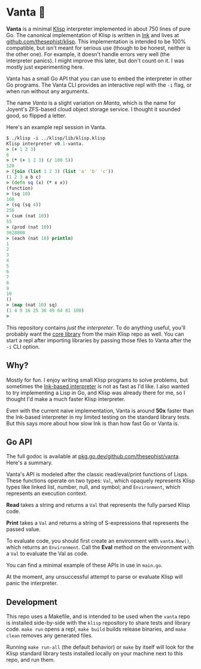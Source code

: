 # Vanta 🦈

**Vanta** is a minimal [Klisp](https://dotink.co/posts/klisp/) interpreter implemented in about 750 lines of pure Go. The canonical implementation of Klisp is written in [Ink](https://dotink.co) and lives at [github.com/thesephist/klisp](https://github.com/thesephist/klisp). This implementation is intended to be 100% compatible, but isn't meant for serious use (though to be honest, neither is the other one). For example, it doesn't handle errors very well (the interpreter panics). I might improve this later, but don't count on it. I was mostly just experimenting here.

Vanta has a small Go API that you can use to embed the interpreter in other Go programs. The Vanta CLI provides an interactive repl with the `-i` flag, or when run without any arguments.

The name _Vanta_ is a slight variation on _Manta_, which is the name for Joyent's ZFS-based cloud object storage service. I thought it sounded good, so flipped a letter.

Here's an example repl session in Vanta.

```clj
$ ./klisp -i ../klisp/lib/klisp.klisp
Klisp interpreter v0.1-vanta.
> (+ 1 2 3)
6
> (* (+ 1 2 3) (/ 100 5))
120
> (join (list 1 2 3) (list 'a' 'b' 'c'))
(1 2 3 a b c)
> (defn sq (x) (* x x))
(function)
> (sq 10)
100
> (sq (sq 4))
256
> (sum (nat 10))
55
> (prod (nat 10))
3628800
> (each (nat 10) println)
1
2
3
4
5
6
7
8
9
10
()
> (map (nat 10) sq)
(1 4 9 16 25 36 49 64 81 100)
>
```

This repository contains _just the interpreter_. To do anything useful, you'll probably want the [core library](https://github.com/thesephist/klisp/blob/main/lib/klisp.klisp) from the main Klisp repo as well. You can start a repl after importing libraries by passing those files to Vanta after the `-i` CLI option.

## Why?

Mostly for fun. I enjoy writing small Klisp programs to solve problems, but sometimes the [Ink-based interpreter](https://github.com/thesephist/klisp) is not as fast as I'd like. I also wanted to try implementing a Lisp in Go, and Klisp was already there for me, so I thought I'd make a much faster Klisp interpreter.

Even with the current naive implementation, Vanta is around **50x** faster than the Ink-based interpreter in my limited testing on the standard library tests. But this says more about how slow Ink is than how fast Go or Vanta is.

## Go API

The full godoc is available at [pkg.go.dev/github.com/thesephist/vanta](https://pkg.go.dev/github.com/thesephist/vanta/vanta). Here's a summary.

Vanta's API is modeled after the classic read/eval/print functions of Lisps. These functions operate on two types: `Val`, which opaquely represents Klisp types like linked list, number, null, and symbol; and `Environment`, which represents an execution context.

**Read** takes a string and returns a `Val` that represents the fully parsed Klisp code.

**Print** takes a `Val` and returns a string of S-expressions that represents the passed value.

To evaluate code, you should first create an environment with `vanta.New()`, which returns an `Environment`. Call the **Eval** method on the environment with a `Val` to evaluate the Val as code.

You can find a minimal example of these APIs in use in `main.go`.

At the moment, any unsuccessful attempt to parse or evaluate Klisp will panic the interpreter.

## Development

This repo uses a Makefile, and is intended to be used when the `vanta` repo is installed side-by-side with the `klisp` repository to share tests and library code. `make run` opens a repl, `make build` builds release binaries, and `make clean` removes any generated files.

Running `make run-all` (the default behavior) or `make` by itself will look for the Klisp standard library tests installed locally on your machine next to this repo, and run them.

